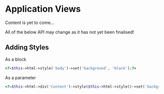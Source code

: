 # Application Views

Content is yet to come...

All of the below API may change as it has not yet been finalised!

## Adding Styles

As a block

```php
<?=$this->html->style('body')->set('background', 'black');?>
```

As a parameter

```php
<?=$this->html->div('Content')->style($this->html->style()->set('background', 'black'));?>
```